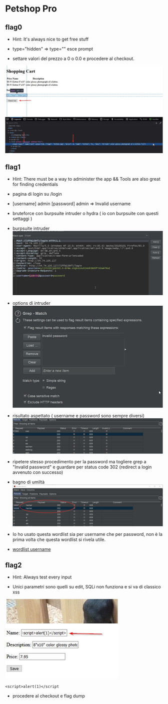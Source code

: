 # Petshop Pro

## flag0

+ Hint: It's always nice to get free stuff

+ type="hidden" => type="" esce prompt

+ settare valori del prezzo a 0 o 0.0 e procedere al checkout.

![picture](imgs/1.jpg)

## flag1

+ Hint: There must be a way to administer the app && Tools are also great for finding credentials

+ pagina di login su /login

+ [username] admin [password] admin => Invalid username 

+ bruteforce con burpsuite intruder o hydra ( io con burpsuite con questi settaggi )

+ burpsuite intruder
![picture](imgs/2.jpg)

+ options di intruder</br>
![picture](imgs/3.jpg)

+ risultato aspettato ( username e password sono sempre diversi)
![picture](imgs/4.jpg)

+ ripetere stesso procedimento per la password ma togliere grep a "Invalid password" e guardare per status code 302 (redirect a login avvenuto con successo)

+ bagno di umiltà
![picture](imgs/5.jpg)

+ Io ho usato questa wordlist sia per username che per password, non è la prima volta che questa wordlist si rivela utile.
+ [wordlist username](https://github.com/jeanphorn/wordlist/blob/master/usernames.txt)

## flag2

+ Hint: Always test every input

+ Unici parametri sono quelli su edit, SQLi non funziona e si va di classico xss

![picture](imgs/6.jpg)

`<script>alert(1)</script`

+ procedere al checkout e flag dump